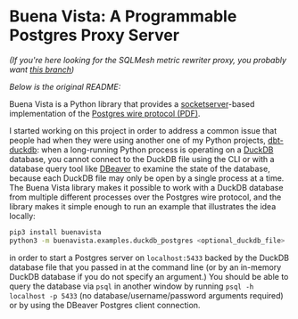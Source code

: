 # Buena Vista: A Programmable Postgres Proxy Server

_(If you're here looking for the SQLMesh metric rewriter proxy, you probably want [this branch](https://github.com/nicosuave/buenavista/tree/add_sqlmesh_semantic_rewriting))_

_Below is the original README:_

Buena Vista is a Python library that provides a [socketserver](https://docs.python.org/3/library/socketserver.html)-based implementation
of the [Postgres wire protocol (PDF)](https://beta.pgcon.org/2014/schedule/attachments/330_postgres-for-the-wire.pdf).

I started working on this project in order to address a common issue that people had when they were using another
one of my Python projects, [dbt-duckdb](https://github.com/jwills/dbt-duckdb): when a long-running Python process
is operating on a [DuckDB](http://duckdb.org) database, you cannot connect to the DuckDB file using the CLI or
with a database query tool like [DBeaver](https://dbeaver.io/) to examine the state of the database, because each DuckDB file
may only be open by a single process at a time. The Buena Vista library makes it possible to work with a DuckDB database
from multiple different processes over the Postgres wire protocol, and the library makes it simple enough to run an example
that illustrates the idea locally:

```sh
pip3 install buenavista
python3 -m buenavista.examples.duckdb_postgres <optional_duckdb_file>
```

in order to start a Postgres server on `localhost:5433` backed by the DuckDB database file that you passed in at the command line
(or by an in-memory DuckDB database if you do not specify an argument.) You should be able to query the database via `psql` in
another window by running `psql -h localhost -p 5433` (no database/username/password arguments required) or by using the DBeaver
Postgres client connection.

